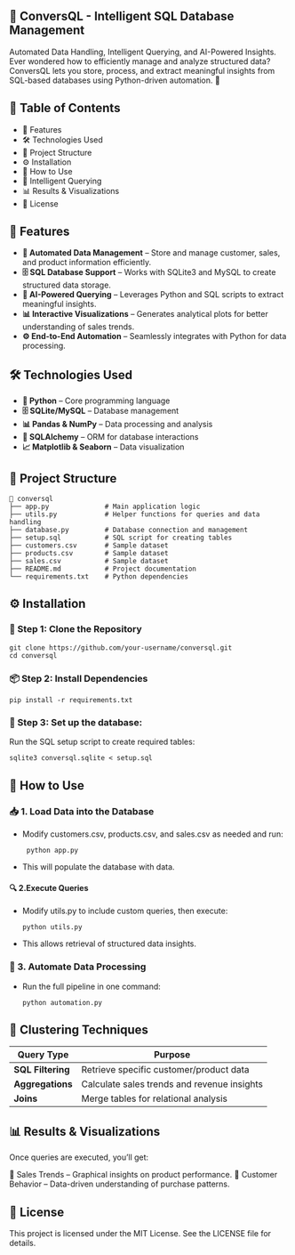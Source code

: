 ## 📌 ConversQL - Intelligent SQL Database Management

Automated Data Handling, Intelligent Querying, and AI-Powered Insights.
Ever wondered how to efficiently manage and analyze structured data? ConversQL lets you store, process, and extract meaningful insights from SQL-based databases using Python-driven automation. 🚀

## 📌 Table of Contents

- 🎯 Features
- 🛠️ Technologies Used
- 📂 Project Structure
- ⚙️ Installation
- 🚀 How to Use
- 🧠 Intelligent Querying
- 📊 Results & Visualizations
- 📜 License

## 🎯 Features
- **🏬 Automated Data Management** – Store and manage customer, sales, and product information efficiently.
- **🗄️ SQL Database Support** – Works with SQLite3 and MySQL to create structured data storage.
- **🐍 AI-Powered Querying** – Leverages Python and SQL scripts to extract meaningful insights.
- **📊 Interactive Visualizations** – Generates analytical plots for better understanding of sales trends.
- **⚙️ End-to-End Automation** – Seamlessly integrates with Python for data processing.
  
## 🛠️ Technologies Used
- **🐍 Python** – Core programming language
- **🗄️ SQLite/MySQL** – Database management
- **📊 Pandas & NumPy** – Data processing and analysis
- **📜 SQLAlchemy** – ORM for database interactions
- **📈 Matplotlib & Seaborn** – Data visualization

## 📂 Project Structure

	📂 conversql
    ├── app.py              # Main application logic
    ├── utils.py            # Helper functions for queries and data handling
    ├── database.py         # Database connection and management
    ├── setup.sql           # SQL script for creating tables
    ├── customers.csv       # Sample dataset
    ├── products.csv        # Sample dataset
    ├── sales.csv           # Sample dataset
    ├── README.md           # Project documentation
    └── requirements.txt    # Python dependencies 


## ⚙️ Installation

### 🔧 Step 1: Clone the Repository
	git clone https://github.com/your-username/conversql.git
    cd conversql
 
###  📦 Step 2: Install Dependencies
	pip install -r requirements.txt

### 🔑 Step 3: Set up the database:
  Run the SQL setup script to create required tables:
  
	sqlite3 conversql.sqlite < setup.sql

## 🚀 How to Use

### 📥 1. Load Data into the Database
-  Modify customers.csv, products.csv, and sales.csv as needed and run:

	    python app.py
- This will populate the database with data.
#### 🔍 2.Execute Queries
- Modify utils.py to include custom queries, then execute:

      python utils.py
- This allows retrieval of structured data insights.
### 🤖 3. Automate Data Processing
- Run the full pipeline in one command:

      python automation.py

## 🧠 Clustering Techniques  

| **Query Type** | **Purpose** |
|------------|------------|
| **SQL Filtering** | Retrieve specific customer/product data |
| **Aggregations** | Calculate sales trends and revenue insights |
| **Joins** | Merge tables for relational analysis |

## 📊 Results & Visualizations
Once queries are executed, you’ll get:

📌 Sales Trends – Graphical insights on product performance.
📌 Customer Behavior – Data-driven understanding of purchase patterns.

## 📜 License
This project is licensed under the MIT License. See the LICENSE file for details.

